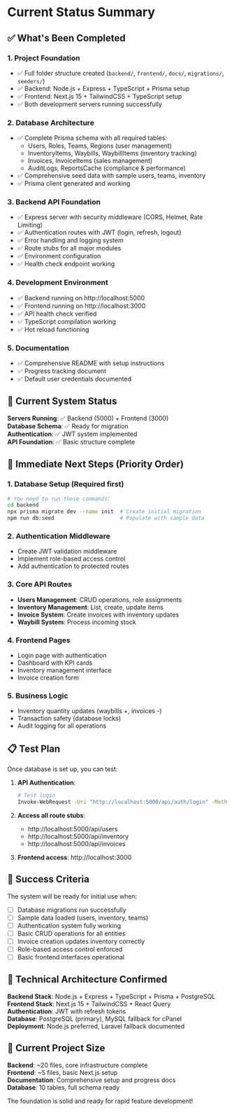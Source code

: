 # Current Status Summary

## ✅ What's Been Completed

### 1. **Project Foundation**

- ✅ Full folder structure created (`backend/`, `frontend/`, `docs/`, `migrations/`, `seeders/`)
- ✅ Backend: Node.js + Express + TypeScript + Prisma setup
- ✅ Frontend: Next.js 15 + TailwindCSS + TypeScript setup
- ✅ Both development servers running successfully

### 2. **Database Architecture**

- ✅ Complete Prisma schema with all required tables:
  - Users, Roles, Teams, Regions (user management)
  - InventoryItems, Waybills, WaybillItems (inventory tracking)
  - Invoices, InvoiceItems (sales management)
  - AuditLogs, ReportsCache (compliance & performance)
- ✅ Comprehensive seed data with sample users, teams, inventory
- ✅ Prisma client generated and working

### 3. **Backend API Foundation**

- ✅ Express server with security middleware (CORS, Helmet, Rate Limiting)
- ✅ Authentication routes with JWT (login, refresh, logout)
- ✅ Error handling and logging system
- ✅ Route stubs for all major modules
- ✅ Environment configuration
- ✅ Health check endpoint working

### 4. **Development Environment**

- ✅ Backend running on http://localhost:5000
- ✅ Frontend running on http://localhost:3000
- ✅ API health check verified
- ✅ TypeScript compilation working
- ✅ Hot reload functioning

### 5. **Documentation**

- ✅ Comprehensive README with setup instructions
- ✅ Progress tracking document
- ✅ Default user credentials documented

## 🔄 Current System Status

**Servers Running**: ✅ Backend (5000) + Frontend (3000)  
**Database Schema**: ✅ Ready for migration  
**Authentication**: ✅ JWT system implemented  
**API Foundation**: ✅ Basic structure complete

## 🚀 Immediate Next Steps (Priority Order)

### 1. **Database Setup** (Required first)

```bash
# You need to run these commands:
cd backend
npx prisma migrate dev --name init  # Create initial migration
npm run db:seed                     # Populate with sample data
```

### 2. **Authentication Middleware**

- Create JWT validation middleware
- Implement role-based access control
- Add authentication to protected routes

### 3. **Core API Routes**

- **Users Management**: CRUD operations, role assignments
- **Inventory Management**: List, create, update items
- **Invoice System**: Create invoices with inventory updates
- **Waybill System**: Process incoming stock

### 4. **Frontend Pages**

- Login page with authentication
- Dashboard with KPI cards
- Inventory management interface
- Invoice creation form

### 5. **Business Logic**

- Inventory quantity updates (waybills +, invoices -)
- Transaction safety (database locks)
- Audit logging for all operations

## 📋 Test Plan

Once database is set up, you can test:

1. **API Authentication**:

   ```bash
   # Test login
   Invoke-WebRequest -Uri "http://localhost:5000/api/auth/login" -Method POST -Headers @{"Content-Type"="application/json"} -Body '{"email":"admin@clynepaper.com","password":"password123"}'
   ```

2. **Access all route stubs**:

   - http://localhost:5000/api/users
   - http://localhost:5000/api/inventory
   - http://localhost:5000/api/invoices

3. **Frontend access**: http://localhost:3000

## 🎯 Success Criteria

The system will be ready for initial use when:

- [ ] Database migrations run successfully
- [ ] Sample data loaded (users, inventory, teams)
- [ ] Authentication system fully working
- [ ] Basic CRUD operations for all entities
- [ ] Invoice creation updates inventory correctly
- [ ] Role-based access control enforced
- [ ] Basic frontend interfaces operational

## 🔧 Technical Architecture Confirmed

**Backend Stack**: Node.js + Express + TypeScript + Prisma + PostgreSQL  
**Frontend Stack**: Next.js 15 + TailwindCSS + React Query  
**Authentication**: JWT with refresh tokens  
**Database**: PostgreSQL (primary), MySQL fallback for cPanel  
**Deployment**: Node.js preferred, Laravel fallback documented

## 📁 Current Project Size

**Backend**: ~20 files, core infrastructure complete  
**Frontend**: ~5 files, basic Next.js setup  
**Documentation**: Comprehensive setup and progress docs  
**Database**: 10 tables, full schema ready

The foundation is solid and ready for rapid feature development!

